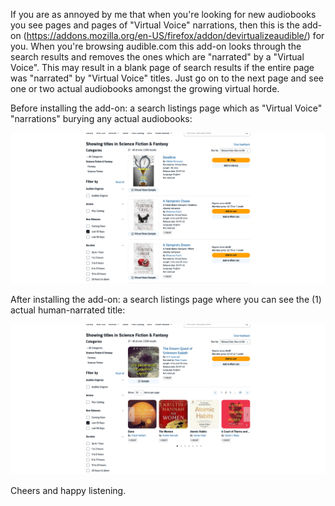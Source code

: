 If you are as annoyed by me that when you're looking for new audiobooks you see pages and pages of "Virtual Voice" narrations,
then this is the add-on (https://addons.mozilla.org/en-US/firefox/addon/devirtualizeaudible/) for you. When you're browsing audible.com this add-on looks through the search results and removes the
ones which are "narrated" by a "Virtual Voice". This may result in a blank page of search results if the entire page was "narrated"
by "Virtual Voice" titles. Just go on to the next page and see one or two actual audiobooks amongst the growing virtual horde.

Before installing the add-on: a search listings page which as "Virtual Voice" "narrations" burying any actual audiobooks:

![Before installing the add-on: a search listings page which as "Virtual Voice" "narrations" burying any actual audiobooks.](screenshots/Screenshot%202024-03-07%20at%2012-54-58%20Science%20Fiction%20&%20Fantasy%20Audiobooks%20in%20English%20Audible.com.png)


After installing the add-on: a search listings page where you can see the (1) actual human-narrated title:

![After installing the add-on: a search listings page where you can see the (1) actual human-narrated title.](screenshots/Screenshot%202024-03-07%20at%2012-54-17%20Science%20Fiction%20&%20Fantasy%20Audiobooks%20in%20English%20Audible.com.png)

Cheers and happy listening.
